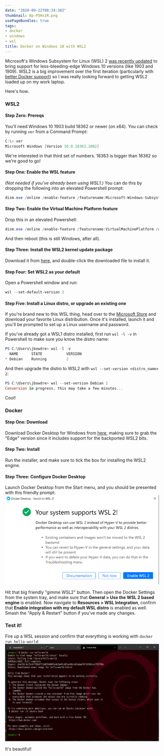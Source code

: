```yaml
---
date: "2020-09-22T08:34:30Z"
thumbnail: 8p-PSHx1R.png
usePageBundles: true
tags:
- docker
- windows
- wsl
title: Docker on Windows 10 with WSL2
---
```


Microsoft's Windows Subsystem for Linux (WSL) 2 [was recently updated](https://devblogs.microsoft.com/commandline/wsl-2-support-is-coming-to-windows-10-versions-1903-and-1909/) to bring support for less-bleeding-edge Windows 10 versions (like 1903 and 1909). WSL2 is a big improvement over the first iteration (particularly with [better Docker support](https://www.docker.com/blog/docker-desktop-wsl-2-backport-update/)) so I was really looking forward to getting WSL2 loaded up on my work laptop.

Here's how.

### WSL2

#### Step Zero: Prereqs
You'll need Windows 10 1903 build 18362 or newer (on x64). You can check by running `ver` from a Command Prompt:
```powershell
C:\> ver
Microsoft Windows [Version 10.0.18363.1082]
```
We're interested in that third set of numbers. 18363 is bigger than 18362 so we're good to go!

#### Step One: Enable the WSL feature
*(Not needed if you've already been using WSL1.)*
You can do this by dropping the following into an elevated Powershell prompt:
```powershell
dism.exe /online /enable-feature /featurename:Microsoft-Windows-Subsystem-Linux /all /norestart
```

#### Step Two: Enable the Virtual Machine Platform feature
Drop this in an elevated Powershell:
```powershell
dism.exe /online /enable-feature /featurename:VirtualMachinePlatform /all /norestart
```
And then reboot (this is still Windows, after all).

#### Step Three: Install the WSL2 kernel update package
Download it from [here](https://wslstorestorage.blob.core.windows.net/wslblob/wsl_update_x64.msi), and double-click the downloaded file to install it.

#### Step Four: Set WSL2 as your default
Open a Powershell window and run:
```powershell
wsl --set-default-version 2
```

#### Step Five: Install a Linux distro, or upgrade an existing one
If you're brand new to this WSL thing, head over to the [Microsoft Store](https://aka.ms/wslstore) and download your favorite Linux distribution. Once it's installed, launch it and you'll be prompted to set up a Linux username and password. 

If you've already got a WSL1 distro installed, first run `wsl -l -v` in Powershell to make sure you know the distro name:
```powershell
PS C:\Users\jbowdre> wsl -l -v
  NAME      STATE           VERSION
* Debian    Running         2
```
And then upgrade the distro to WSL2 with `wsl --set-version <distro_name> 2`:
```powershell
PS C:\Users\jbowdre> wsl --set-version Debian 2
Conversion in progress, this may take a few minutes...
```
Cool!

### Docker
#### Step One: Download
Download Docker Desktop for Windows from [here](https://hub.docker.com/editions/community/docker-ce-desktop-windows/), making sure to grab the "Edge" version since it includes support for the backported WSL2 bits.

#### Step Two: Install
Run the installer, and make sure to tick the box for installing the WSL2 engine.

#### Step Three: Configure Docker Desktop
Launch Docker Desktop from the Start menu, and you should be presented with this friendly prompt:
![Great news! We're supported.](lY2FTflbK.png)

Hit that big friendly "gimme WSL2" button. Then open the Docker Settings from the system tray, and make sure that **General > Use the WSL 2 based engine** is enabled. Now navigate to **Resources > WSL Integration**, confirm that **Enable integration with my default WSL distro** is enabled as well. Smash the "Apply & Restart" button if you've made any changes.

### Test it!
Fire up a WSL session and confirm that everything is working with `docker run hello-world`:
![Hello, world!](8p-PSHx1R.png)

It's beautiful!